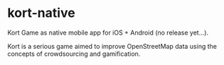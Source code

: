 # kort-native
Kort Game as native mobile app for iOS + Android (no release yet...). 

Kort is a serious game aimed to improve OpenStreetMap data using the concepts of crowdsourcing and gamification.
